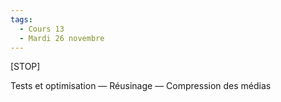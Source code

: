 ```yaml
---
tags:
  - Cours 13
  - Mardi 26 novembre
---
```


[STOP]

Tests et optimisation
— Réusinage
— Compression des médias
